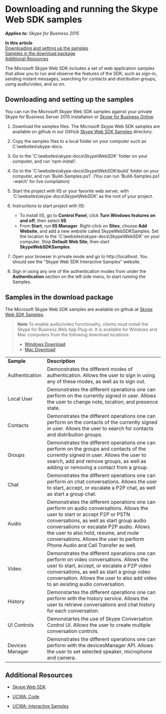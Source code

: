 
# Downloading and running the Skype Web SDK samples



 _**Applies to:** Skype for Business 2015_

 **In this article**  
[Downloading and setting up the samples](#sectionSection0)  
[Samples in the download package](#sectionSection1)  
[Additional Resources](#bk_addresources)


The Microsoft Skype Web SDK includes a set of web application samples that allow you to run and observe the features of the SDK, such as sign-in, sending instant messages, searching for contacts and distribution groups, using audio/video, and so on.

## Downloading and setting up the samples
<a name="sectionSection0"> </a>


You can run the Microsoft Skype Web SDK samples against your private Skype for Business Server 2015 installation or [Skype for Business Online](DevelopWebSDKappsForSfBOnline.md).


1. Download the samples files. The Microsoft Skype Web SDK samples are available on github in our GitHub [Skype Web SDK Samples](https://github.com/OfficeDev/skype-docs/tree/master/Skype/WebSDK) directory.

2. Copy the samples files to a local folder on your computer such as C:\websites\skype-docs.

3. Go to the 'C:\websites\skype-docs\Skype\WebSDK' folder on your computer, and run 'npm install'. 

4. Go to the 'C:\websites\skype-docs\Skype\WebSDK\build' folder on your computer, and run 'Build-Samples.ps1'. (You can run 'Build-Samples.ps1 -watch' for live compilation)

5. Start the project with IIS or your favorite web server, with 'C:\websites\skype-docs\Skype\WebSDK' as the root of your project.

6. Instructions to start project with IIS:
   - To install IIS, go to  **Control Panel**, click  **Turn Windows features on and off**, then select  **IIS**
   - From  **Start**, run  **IIS Manager**. Right-click on  **Sites**, choose  **Add Website**, and add a new website called SkypeWebSDKSamples. Set the location to the 'C:\websites\skype-docs\Skype\WebSDK' on your computer. Stop  **Default Web Site**, then start  **SkypeWebSDKSamples**.   


7. Open your browser in private mode and go to http://localhost. You should see the "Skype Web SDK Interactive Samples" website.

8. Sign in using any one of the authentication modes from under the **Authentication** section on the left side menu, to start running the Samples. 


## Samples in the download package
<a name="sectionSection1"> </a>


The Microsoft Skype Web SDK samples are available on github at [Skype Web SDK Samples](https://github.com/OfficeDev/skype-docs/tree/master/Skype/WebSDK).


> **Note**  To enable audio/video functionality, clients must install the Skype for Business Web App Plug-in. It is available for Windows and Mac computers from the following download locations:
>  - [Windows Download](https://swx.cdn.skype.com/s4b-plugin/16.2.0.67/SkypeMeetingsApp.msi)
>  - [Mac Download](https://swx.cdn.skype.com/s4b-plugin/16.2.0.67/SkypeForBusinessPlugin.pkg)


|||
|:-----|:-----|
|**Sample**|**Description**|
|Authentication|Demonstrates the different modes of authentication. Allows the user to sign in using any of these modes, as well as to sign out.|
|Local User|Demonstrates the different operations one can perform on the currently signed in user. Allows the user to change note, location, and presence state.|
|Contacts|Demonstrates the different operations one can perform on the contacts of the currently signed in user. Allows the user to search for contacts and distribution groups.|
|Groups|Demonstrates the different operations one can perform on the groups and contacts of the currently signed in user. Allows the user to search, add and remove groups, as well as adding or removing a contact from a group.|
|Chat|Demonstrates the different operations one can perform on chat conversations. Allows the user to start, accept, or escalate a P2P chat, as well as start a group chat.|
|Audio|Demonstrates the different operations one can perform on audio conversations. Allows the user to start or accept P2P or PSTN conversations, as well as start group audio conversations or escalate P2P audio. Allows the user to also hold, resume, and mute conversations. Allows the user to perform Phone Audio and Call Transfer as well.|
|Video|Demonstrates the different operations one can perform on video conversations. Allows the user to start, accept, or escalate a P2P video conversations, as well as start a group video conversation. Allows the user to also add video to an existing audio conversation.|
|History|Demonstartes the different operations one can perform with the history service. Allows the user to retrieve conversations and chat history for each conversation.|
|UI Controls|Demonstartes the use of Skype Conversation Control UI. Allows the user to create multiple conversation controls.|
|Devices Manager|Demonstrates the different operations one can perform with the devicesManager API. Allows the user to set selected speaker, microphone and camera.|

## Additional Resources
<a name="bk_addresources"> </a>



- [Skype Web SDK](SkypeWebSDK.md)

- [UCWA: Code](https://ucwa.skype.com/code)

- [UCWA: Interactive Samples](https://ucwa.skype.com/websdk)

